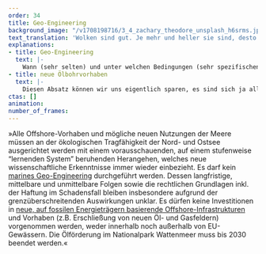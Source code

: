 ```yaml
---
order: 34
title: Geo-Engineering
background_image: "/v1708198716/3_4_zachary_theodore_unsplash_h6srms.jpg#4cd4ff"
text_translation: 'Wolken sind gut. Je mehr und heller sie sind, desto mehr Sonnenwärme werfen sie zurück ins All. Weil wir uns hier die Erde zu sehr aufgeheizt haben, könnten wir sie gut gebrauchen. Über dem Atlantik haben wir sie unbeabsichtigt selber künstlich hergestellt - mit Schiffsdiesel. Keine gute Idee. Machen wir nicht mehr. Aber könnten wir sie jetzt nicht mit Meerwasser selber machen? Eine gute Idee? Werden wir sehen. '
explanations:
- title: Geo-Engineering
  text: |-
    Wann (sehr selten) und unter welchen Bedingungen (sehr spezifischen) das Wolkenmachen über dem Meer vielleicht eine gute Idee sein könnte – und wo die (riesigen) Gefahren des Geo-Engineering im großen Maßstab liegen – haben wir in einem <span class="sidenote"><cite class="icon-link_external"><a href="https://www.deepwave.org/ueber-die-wolken/" target="_blank" rel="noopener">"Über die Wolken - Wie man sie macht und ob man es lieber lassen sollte", Longread von Nico Czaja</a></cite><span>langen Text</span></span> aufgeschrieben.
- title: neue Ölbohrvorhaben
  text: |-
    Diesen Absatz können wir uns eigentlich sparen, es sind sich ja alle einig, dass wir, wenn wir uns tatsächlich um Klimaziele scheren, <span class="sidenote"><cite class="icon-link_external"><a href="https://www.theguardian.com/environment/2021/may/18/no-new-investment-in-fossil-fuels-demands-top-energy-economist" target="_blank" rel="noopener">"No new oil, gas or coal development if world is to reach net zero by 2050, says world energy body" / Guardian</a></cite><span>keine</span></span> neuen, auf fossilen Energieträgern basierenden Offshore-Infrastrukturen bauen dürf-– <span class="sidenote"><cite class="icon-link_external"><a href="https://priceofoil.org/2024/03/12/north-sea-troubled-waters/" target="_blank" rel="noopener">"Troubled Waters: How North Sea Countries Are Fueling Climate Disaster" / Oil Change International</a></cite><span>Oh</span></span>.
ctas: []
animation:
number_of_frames:
---
```

»Alle Offshore-Vorhaben und mögliche neuen Nutzungen der Meere müssen an der ökologischen Tragfähigkeit der Nord- und Ostsee ausgerichtet werden mit einem vorausschauenden, auf einem stufenweise “lernenden System” beruhenden Herangehen, welches neue wissenschaftliche Erkenntnisse immer wieder einbezieht. Es darf kein [marines Geo-Engineering](# "Geo-Engineering") durchgeführt werden. Dessen langfristige, mittelbare und unmittelbare Folgen sowie die rechtlichen Grundlagen inkl. der Haftung im Schadensfall bleiben insbesondere aufgrund der grenzüberschreitenden Auswirkungen unklar. Es dürfen keine Investitionen in [neue, auf fossilen Energieträgern basierende Offshore-Infrastrukturen](# "neue Ölbohrvorhaben") und Vorhaben (z.B. Erschließung von neuen Öl- und Gasfeldern) vorgenommen werden, weder innerhalb noch außerhalb von EU-Gewässern. Die Ölförderung im Nationalpark Wattenmeer muss bis 2030 beendet werden.«
